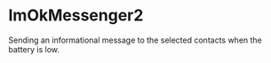 # ImOkMessenger2

Sending an informational message to the selected contacts when the battery is low.
